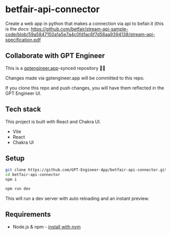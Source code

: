 # betfair-api-connector

Create a web app in python that  makes a connection via api to befair.it (this is the docs: https://github.com/betfair/stream-api-sample-code/blob/59a5847150a1a5e7a4c0fd1ac6f7d56aa9394138/stream-api-specification.pdf

## Collaborate with GPT Engineer

This is a [gptengineer.app](https://gptengineer.app)-synced repository 🌟🤖

Changes made via gptengineer.app will be committed to this repo.

If you clone this repo and push changes, you will have them reflected in the GPT Engineer UI.

## Tech stack

This project is built with React and Chakra UI.

- Vite
- React
- Chakra UI

## Setup

```sh
git clone https://github.com/GPT-Engineer-App/betfair-api-connector.git
cd betfair-api-connector
npm i
```

```sh
npm run dev
```

This will run a dev server with auto reloading and an instant preview.

## Requirements

- Node.js & npm - [install with nvm](https://github.com/nvm-sh/nvm#installing-and-updating)

